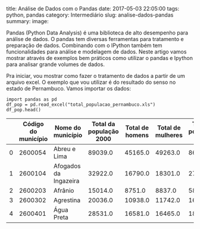 title: Análise de Dados com o Pandas
date: 2017-05-03 22:05:00
tags: python, pandas
category: Intermediário
slug: analise-dados-pandas
summary:
image:

Pandas (Python Data Analysis) é uma biblioteca de alto desempenho para análise de dados. O pandas tem diversas ferramentas para tratamento e preparação de dados. Combinando com o IPython também tem funcionalidades para análise e modelagem de dados. Neste artigo vamos mostrar através de exemplos bem práticos como utilizar o pandas e Ipython para analisar grande volumes de dados.

Pra iniciar, vou mostrar como fazer o tratamento de dados a partir de um arquivo excel. O exemplo que vou utilizar é do resultado do senso no estado de Pernambuco. Vamos importar os dados:

    import pandas as pd
    df_pop = pd.read_excel("total_populacao_pernambuco.xls")
    df_pop.head()


|   | Código do município | Nome do município     | Total da população 2000 | Total de homens | Total de mulheres | Total da população urbana | Total da população rural | Total da população 2010 |
|---|---------------------|-----------------------|-------------------------|-----------------|-------------------|---------------------------|--------------------------|-------------------------|
| 0 | 2600054             | Abreu e Lima          | 89039.0                 | 45165.0         | 49263.0           | 86589.0                   | 7839.0                   | 94428.0                 |
| 1 | 2600104             | Afogados da Ingazeira | 32922.0                 | 16790.0         | 18301.0           | 27406.0                   | 7685.0                   | 35091.0                 |
| 2 | 2600203             | Afrânio               | 15014.0                 | 8751.0          | 8837.0            | 5859.0                    | 11729.0                  | 17588.0                 |
| 3 | 2600302             | Agrestina             | 20036.0                 | 10938.0         | 11742.0           | 16955.0                   | 5725.0                   | 22680.0                 |
| 4 | 2600401             | Água Preta            | 28531.0                 | 16581.0         | 16465.0           | 18708.0                   | 14338.0                  | 33046.0                 |
